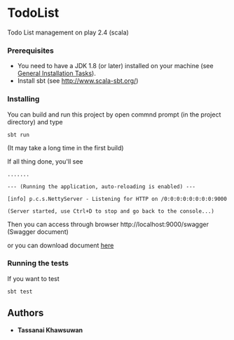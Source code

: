 # TodoList

Todo List management on play 2.4 (scala)

### Prerequisites

* You need to have a JDK 1.8 (or later) installed on your machine (see [General Installation Tasks](https://www.playframework.com/documentation/2.4.x/Installing)).
* Install sbt (see http://www.scala-sbt.org/)

### Installing
You can build and run this project by open commnd prompt (in the project directory) and type 
```
sbt run
```
(It may take a long time in the first build)

If all thing done, you'll see

```
.......

--- (Running the application, auto-reloading is enabled) ---

[info] p.c.s.NettyServer - Listening for HTTP on /0:0:0:0:0:0:0:0:9000

(Server started, use Ctrl+D to stop and go back to the console...)
```
Then you can access through browser http://localhost:9000/swagger (Swagger document)

or you can download document [here](http://128.199.111.214/doc.html)

### Running the tests
If you want to test
```
sbt test
```
## Authors

* **Tassanai Khawsuwan**
